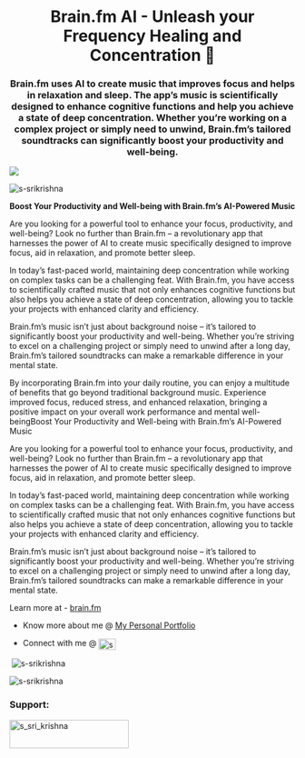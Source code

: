 <h1 align="center">Brain.fm AI - Unleash your Frequency Healing and Concentration 🧠</h1>
<h3 align="center">Brain.fm uses AI to create music that improves focus and helps in relaxation and sleep. The app’s music is scientifically designed to enhance cognitive functions and help you achieve a state of deep concentration. Whether you’re working on a complex project or simply need to unwind, Brain.fm’s tailored soundtracks can significantly boost your productivity and well-being.</h3>

<img src="https://t3.ftcdn.net/jpg/05/55/06/70/360_F_555067051_3xPcPrhgAzzMa2DgvPYA8UNHH85LI7pY.jpg">

<p align="left"> <img src="https://komarev.com/ghpvc/?username=s-srikrishna&label=Profile%20views&color=0e75b6&style=flat" alt="s-srikrishna" /> </p>

<p>

<b>Boost Your Productivity and Well-being with Brain.fm’s AI-Powered Music</b>

Are you looking for a powerful tool to enhance your focus, productivity, and well-being? Look no further than Brain.fm – a revolutionary app that harnesses the power of AI to create music specifically designed to improve focus, aid in relaxation, and promote better sleep. 

In today’s fast-paced world, maintaining deep concentration while working on complex tasks can be a challenging feat. With Brain.fm, you have access to scientifically crafted music that not only enhances cognitive functions but also helps you achieve a state of deep concentration, allowing you to tackle your projects with enhanced clarity and efficiency.

Brain.fm’s music isn’t just about background noise – it’s tailored to significantly boost your productivity and well-being. Whether you’re striving to excel on a challenging project or simply need to unwind after a long day, Brain.fm’s tailored soundtracks can make a remarkable difference in your mental state.

By incorporating Brain.fm into your daily routine, you can enjoy a multitude of benefits that go beyond traditional background music. Experience improved focus, reduced stress, and enhanced relaxation, bringing a positive impact on your overall work performance and mental well-beingBoost Your Productivity and Well-being with Brain.fm’s AI-Powered Music

Are you looking for a powerful tool to enhance your focus, productivity, and well-being? Look no further than Brain.fm – a revolutionary app that harnesses the power of AI to create music specifically designed to improve focus, aid in relaxation, and promote better sleep.

In today’s fast-paced world, maintaining deep concentration while working on complex tasks can be a challenging feat. With Brain.fm, you have access to scientifically crafted music that not only enhances cognitive functions but also helps you achieve a state of deep concentration, allowing you to tackle your projects with enhanced clarity and efficiency.

Brain.fm’s music isn’t just about background noise – it’s tailored to significantly boost your productivity and well-being. Whether you’re striving to excel on a challenging project or simply need to unwind after a long day, Brain.fm’s tailored soundtracks can make a remarkable difference in your mental state.

Learn more at - <a href="https://www.brain.fm/" target="_blamk">brain.fm</a>

</p>


- Know more about me @ [My Personal Portfolio](https://sri-krishna-portfolio.netlify.app)

- Connect with me @ <a href="https://linkedin.com/in/s-sri-krishna" target="blank"><img align="center" src="https://raw.githubusercontent.com/rahuldkjain/github-profile-readme-generator/master/src/images/icons/Social/linked-in-alt.svg" alt="s-sri-krishna" height="20" width="30" /></a>

<p>&nbsp;<img align="center" src="https://github-readme-stats.vercel.app/api?username=s-srikrishna&show_icons=true&locale=en" alt="s-srikrishna" /></p>

<p><img align="center" src="https://github-readme-streak-stats.herokuapp.com/?user=s-srikrishna&" alt="s-srikrishna" /></p>

<h3 align="left">Support:</h3>
<p><a href="https://www.buymeacoffee.com/s_sri_krishna"> <img align="left" src="https://cdn.buymeacoffee.com/buttons/v2/default-yellow.png" height="50" width="210" alt="s_sri_krishna" /></a></p><br><br>

